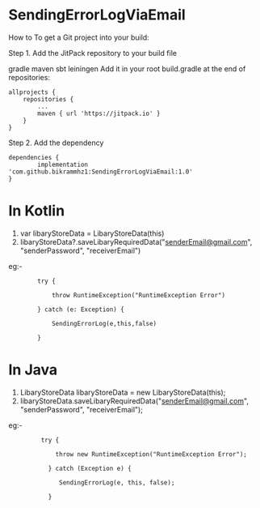 # SendingErrorLogViaEmail

How to
To get a Git project into your build:

Step 1. Add the JitPack repository to your build file

gradle
maven
sbt
leiningen
Add it in your root build.gradle at the end of repositories:

	allprojects {
		repositories {
			...
			maven { url 'https://jitpack.io' }
		}
	}
Step 2. Add the dependency

	dependencies {
	        implementation 'com.github.bikrammhz1:SendingErrorLogViaEmail:1.0'
	}
            
# In Kotlin
1)  var libaryStoreData = LibaryStoreData(this)
2)  libaryStoreData?.saveLibaryRequiredData("senderEmail@gmail.com", "senderPassword", "receiverEmail")

eg:-

            try {
            
                throw RuntimeException("RuntimeException Error")
                
            } catch (e: Exception) {
            
                SendingErrorLog(e,this,false)
                
            }
            
# In Java
1)  LibaryStoreData  libaryStoreData = new LibaryStoreData(this);
2)  libaryStoreData.saveLibaryRequiredData("senderEmail@gmail.com", "senderPassword", "receiverEmail");

eg:-      

             try {
             
                 throw new RuntimeException("RuntimeException Error");
                 
               } catch (Exception e) {
               
                  SendingErrorLog(e, this, false);
                  
               }
      
         
       
